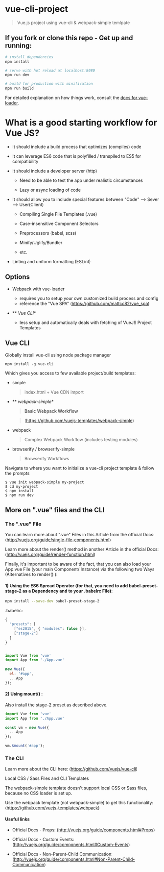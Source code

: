 # vue-cli-project

> Vue.js project using vue-cli & webpack-simple temlpate

## If you fork or clone this repo - Get up and running:

``` bash
# install dependencies
npm install

# serve with hot reload at localhost:8080
npm run dev

# build for production with minification
npm run build
```

For detailed explanation on how things work, consult the [docs for vue-loader](http://vuejs.github.io/vue-loader).


# What is a good starting workflow for Vue JS?

- It should include a build process that optimizes (compiles) code
- It can leverage ES6 code that is polyfilled / transpiled to ES5 for compatibility
- It should include a developer server (http)
   
   - Need to be able to test the app under realistic circumstances
   
   - Lazy or async loading of code

- It should allow you to include special features between "Code" --> Sever --> User(Client)
   
   - Compiling Single File Templates (.vue)
   
   - Case-insensitive Component Selectors
   
   - Preprocessors (babel, scss)
   
   - Minify/Uglify/Bundler
   
   - etc.

- Linting and uniform formatting (ESLint)

## Options

+ Webpack with vue-loader

    - requires you to setup your own customized build process and config
    - reference the "Vue SPA" (https://github.com/mattcc82/vue_spa)

+ ** *Vue CLI**

    - less setup and automatically deals with fetching of VueJS Project Templates

## Vue CLI

Globally install vue-cli using node package manager

```
npm install -g vue-cli
```

Which gives you access to few available project/build templates:

- simple

    > index.html + Vue CDN import

- ** *webpack-simple**

    > **Basic Webpack Workflow**
    
    > (https://github.com/vuejs-templates/webpack-simple)

- webpack

    > Complex Webpack Workflow (includes testing modules)

- browserify / browserify-simple

    > Browserify Workflows

Navigate to where you want to initialize a vue-cli project template & follow the prompts

```
$ vue init webpack-simple my-project
$ cd my-project
$ npm install
$ npm run dev
```

## More on ".vue" files and the CLI

### The ".vue" File

You can learn more about ".vue" Files in this Article from the official Docs: (http://vuejs.org/guide/single-file-components.html)

Learn more about the render()  method in another Article in the official Docs: (http://vuejs.org/guide/render-function.html)

Finally, it's important to be aware of the fact, that you can also load your App.vue File (your main Component/ Instance) via the following two Ways (Alternatives to render() ):

#### 1) Using the ES6 Spread Operator (for that, you need to add babel-preset-stage-2 as a Dependency and to your .babelrc File):

```bash
npm install --save-dev babel-preset-stage-2 
```

.babelrc:

```javascript
{
  "presets": [
    ["es2015", { "modules": false }],
    ["stage-2"]
  ]
}


import Vue from 'vue'
import App from './App.vue'
 
new Vue({
  el: '#app',
  ...App
});
```

#### 2) Using mount() :

Also install the stage-2 preset as described above.

```javascript
import Vue from 'vue'
import App from './App.vue'
 
const vm = new Vue({
  ...App
});
 
vm.$mount('#app');
```

### The CLI

Learn more about the CLI here: (https://github.com/vuejs/vue-cli)

Local CSS / Sass Files and CLI Templates

The webpack-simple template doesn't support local CSS or Sass files, because no CSS loader is set up.

Use the webpack template (not webpack-simple) to get this functionality: (https://github.com/vuejs-templates/webpack)

#### Useful links

- Official Docs - Props: (http://vuejs.org/guide/components.html#Props)

- Official Docs - Custom Events: (http://vuejs.org/guide/components.html#Custom-Events)

- Official Docs - Non-Parent-Child Communication: (http://vuejs.org/guide/components.html#Non-Parent-Child-Communication)
